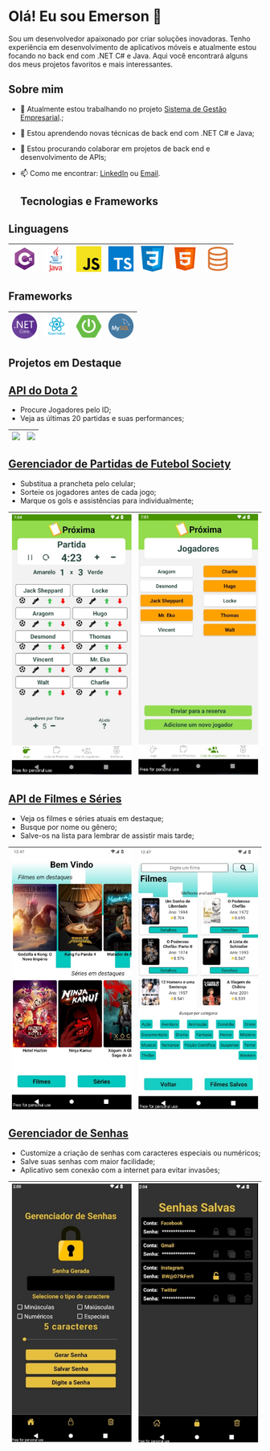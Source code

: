 # Olá! Eu sou Emerson 👋

Sou um desenvolvedor apaixonado por criar soluções inovadoras. Tenho experiência em desenvolvimento de aplicativos móveis e atualmente estou focando no back end com .NET C# e Java. Aqui você encontrará alguns dos meus projetos favoritos e mais interessantes.

## Sobre mim
- 🔭 Atualmente estou trabalhando no projeto [Sistema de Gestão Empresarial](https://github.com/Emerson2342/gestao-empresarial).;
- 🌱 Estou aprendendo novas técnicas de back end com .NET C# e Java;
- 👯 Estou procurando colaborar em projetos de back end e desenvolvimento de APIs;
- 📫 Como me encontrar: [LinkedIn](https://www.linkedin.com/in/emersonribeiro2342/) ou [Email](mailto:lyncoln_erc@hotmail.com).

  ## Tecnologias e Frameworks

## Linguagens
| <img src="png/c.png" width="50" height="auto"> | <img src="png/java.png" width="50" height="auto">| <img src="png/javascript.png" width="50" height="auto">| <img src="png/typescript.png" width="50" height="auto"> | <img src="png/css.png" width="50" height="auto"> | <img src="png/html.png" width="50" height="auto">| <img src="png/sql.png" width="50" height="auto"> |
|:---:|:---:|:---:|:---:|:---:|:---:|:---:|


## Frameworks

| <img src="png/.net.png" width="50" height="auto"> | <img src="png/reactNative.png" width="50" height="auto"> | <img src="png/spring-boot.png" width="50" height="auto">   | <img src="png/mysql.png" width="50" height="auto"> |
|:---:|:---:|:---:|:---:|


## Projetos em Destaque

## [API do Dota 2](https://github.com/Emerson2342/dota2)
- Procure Jogadores pelo ID;
- Veja as últimas 20 partidas e suas performances;
  

|<img src="https://raw.githubusercontent.com/Emerson2342/dota2/main/assets/homePage.jpeg" width="250" height="auto"> | <img src="https://raw.githubusercontent.com/Emerson2342/dota2/main/assets/player.jpeg" width="250" height="auto">|
|:---:|:---:|


## [Gerenciador de Partidas de Futebol Society](https://github.com/Emerson2342/proxima-futebol) 
- Substitua a prancheta pelo celular;
- Sorteie os jogadores antes de cada jogo;
- Marque os gols e assistências para individualmente;


|<img src="https://raw.githubusercontent.com/Emerson2342/proxima-futebol/main/Imagens/partida.jpeg" width="250" height="auto"> | <img src="https://raw.githubusercontent.com/Emerson2342/proxima-futebol/main/Imagens/listaGeral.jpeg" width="250" height="auto">|
|:---:|:---:|

## [API de Filmes e Séries](https://github.com/Emerson2342/apI-filmes) 
- Veja os filmes e séries atuais em destaque;
- Busque por nome ou gênero;
- Salve-os na lista para lembrar de assistir mais tarde;  

|<img src="https://raw.githubusercontent.com/Emerson2342/API-filmes/main/Images/home.jpg" width="250" height="auto"> | <img src="https://raw.githubusercontent.com/Emerson2342/API-filmes/main/Images/filmes.jpg" width="250" height="auto">|
|:---:|:---:|

## [Gerenciador de Senhas](https://github.com/Emerson2342/gerador-senha/) 
- Customize a criação de senhas com caracteres especiais ou numéricos;
- Salve suas senhas com maior facilidade;
- Aplicativo sem conexão com a internet para evitar invasões;  

|<img src="https://raw.githubusercontent.com/Emerson2342/gerador-senha/main/Imagens/PaginaPrincipal.jpeg" width="250" height="auto"> | <img src="https://raw.githubusercontent.com/Emerson2342/gerador-senha/main/Imagens/Senhas.jpeg" width="250" height="auto">|
|:---:|:---:|
